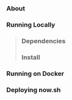 ### About

### Running Locally
> ### Dependencies
> ### Install

### Running on Docker

### Deploying now.sh

